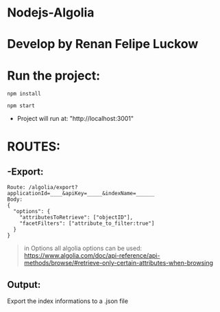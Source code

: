 # Nodejs-Algolia
# Develop by Renan Felipe Luckow

# Run the project:    
` npm install `

  `npm start` 
  
  - Project will run at: "http://localhost:3001"
  
#  ROUTES:     
      
##    -Export:   
    
    Route: /algolia/export?applicationId=____&apiKey=_____&indexName=______
    Body:
    {
      "options": {
        "attributesToRetrieve": ["objectID"],
        "facetFilters": ["attribute_to_filter:true"]
      }
    }
 
>  in Options all algolia options can be used: https://www.algolia.com/doc/api-reference/api-methods/browse/#retrieve-only-certain-attributes-when-browsing
    
    
##  Output:
 Export the index informations to a .json file
    
